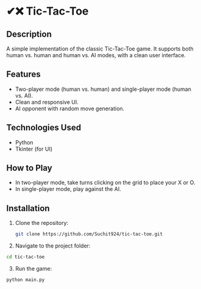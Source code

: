 # ✔❌ Tic-Tac-Toe

## Description
A simple implementation of the classic Tic-Tac-Toe game. It supports both human vs. human and human vs. AI modes, with a clean user interface.

## Features
- Two-player mode (human vs. human) and single-player mode (human vs. AI).
- Clean and responsive UI.
- AI opponent with random move generation.

## Technologies Used
- Python
- Tkinter (for UI)

## How to Play
- In two-player mode, take turns clicking on the grid to place your X or O.
- In single-player mode, play against the AI.

## Installation
1. Clone the repository:
   ```bash
   git clone https://github.com/Suchit924/tic-tac-toe.git
   ```
2. Navigate to the project folder:
  ```bash
  cd tic-tac-toe
  ```
3. Run the game:
  ```bash
  python main.py
